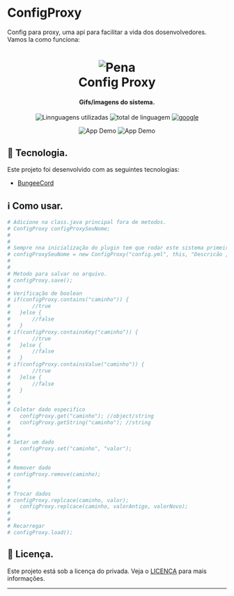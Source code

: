 # ConfigProxy
 Config para proxy, uma api para facilitar a vida dos dosenvolvedores.
 Vamos la como funciona:
<h1 align="center">
    <img alt="Pena" src="https://cdn.discordapp.com/attachments/782465411874684949/783336050399248404/Pena.png" />
    <br>
    Config Proxy
</h1>

<h4 align="center">
  Gifs/imagens do sistema.
</h4>

<p align="center">
  <img alt="Linnguagens utilizadas" src="https://img.shields.io/github/languages/top/lukemorales/react-native-design-code.svg">

  <img alt="total de linguagem" src="https://img.shields.io/github/languages/count/lukemorales/react-native-design-code.svg">

  <a href="https://google.com">
    <img alt="google" src="https://img.shields.io/github/license/lukemorales/react-native-design-code.svg">
  </a>
</p>

<p align="center">
  <img alt="App Demo" src="https://encrypted-tbn0.gstatic.com/images?q=tbn:ANd9GcTSMSBEVZCPXQ92Dtk_aHHrxxIUbssAjkJcfg&usqp=CAU">
  <img alt="App Demo" src="https://encrypted-tbn0.gstatic.com/images?q=tbn:ANd9GcTSMSBEVZCPXQ92Dtk_aHHrxxIUbssAjkJcfg&usqp=CAU">
</p>

## :rocket: Tecnologia.
Este projeto foi desenvolvido com as seguintes tecnologias:

-  [BungeeCord](https://www.spigotmc.org/wiki/bungeecord/)

## :information_source: Como usar.
```bash
# Adicione na class.java principal fora de metodos.
# ConfigProxy configProxySeuNome;
# 
# 
# Sempre nna inicialização do plugin tem que rodar este sistema primeiro ele carrega/constroi os arquivos.
# configProxySeuNome = new ConfigProxy("config.yml", this, "Descricão ,_,!");
# 
# 
# Metodo para salvar no arquivo.
# configProxy.save();
# 
# Verificação de boolean
# if(configProxy.contains("caminho")) {
#		//true
#	}else {
#		//false
#	}
# if(configProxy.containsKey("caminho")) {
#		//true
#	}else {
#		//false
#	}
# if(configProxy.containsValue("caminho")) {
#		//true
#	}else {
#		//false
#	}
# 
# 
# Coletar dado especifico
#	configProxy.get("caminho"); //object/string
#	configProxy.getString("caminho"); //string
# 
# 
# Setar um dado
#	configProxy.set("caminho", "valor");
# 
# 
# Remover dado
# configProxy.remove(caminho);
# 
# 
# Trocar dados
# configProxy.replcace(caminho, valor);
#	configProxy.replcace(caminho, valorAntigo, valorNovo);
# 
# 
# Recarregar
# configProxy.load();
```

## :memo: Licença.
Este projeto está sob a licença do privada. Veja o [LICENÇA](https://google.com) para mais informações.

---

